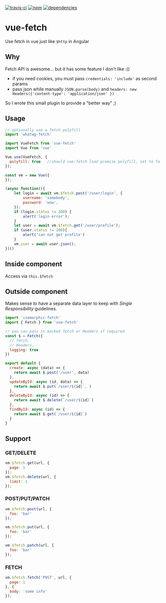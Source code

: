 [![travis-ci](https://travis-ci.org/bangbang93/vue-fetch.svg?branch=master)](https://www.npmjs.com/package/vue-fetch)
[![npm](https://img.shields.io/npm/v/vue-fetch.svg)](https://www.npmjs.com/package/vue-fetch)
[![dependencies](https://img.shields.io/david/bangbang93/vue-fetch.svg)](https://david-dm.org/bangbang93/vue-fetch)

# vue-fetch

Use fetch in vue just like `$http` in Angular

## Why

Fetch API is awesome... but it has some feature I don't like :()

- if you need cookies, you must pass ```credentials: 'include'``` as second params
- pass json while manually ```JSON.parse(body)``` and ```headers: new Headers({'content-type': 'application/json' })```

So I wrote this small plugin to provide a "better way" ;)

## Usage

```javascript
// optionally use a fetch polyfill
import 'whatwg-fetch'

import VueFetch from 'vue-fetch'
import Vue from 'vue'

Vue.use(VueFetch, {
  polyfill: true   //should vue-fetch load promise polyfill, set to false to use customer polyfill
});

const vm = new Vue({
});

(async function(){
    let login = await vm.$fetch.post('/user/login', {
        username: 'somebody',
        password: 'wow',
    });
    if (login.status != 200) {
        alert('login error');
    }
    let user = await vm.$fetch.get('/user/profile');
    if (user.status != 200){
        alert('can not get profile')
    }
    vm.user = await user.json();
})()
```

## Inside component

Access via `this.$fetch`

## Outside component

Makes sense to have a separate data layer to keep with *Single Responsibility* guidelines.

```js
import 'isomorphic-fetch'
import { Fetch } from 'vue-fetch'

// you can pass in mocked fetch or Headers if required
const $ = Fetch({
  // fetch,
  // Headers,
  logging: true
})

export default {
  create: async (data) => {
    return await $.post('/user', data)
  },
  updateById: async (id, data) => {
    return await $.put(`/user/${id}`, )
  },
  deleteById: async (id) => {
    return await $.delete(`/user/${id}`)
  },
  findById: async (id) => {
    return await $.get(`/user/${id}`)
  }
}
```

## Support

### GET/DELETE

```js
vm.$fetch.get(url, {
  page: 1
});
vm.$fetch.delete(url, {
  limit: 1
});
```

### POST/PUT/PATCH

```js
vm.$fetch.post(url, {
  foo: 'bar'
});

vm.$fetch.put(url, {
  foo: 'bar'
});

vm.$fetch.patch(url, {
  foo: 'bar'
});
```

### FETCH

```js
vm.$fetch.fetch('POST', url, {
  page: 1
}, {
  body: 'some info'
});
```